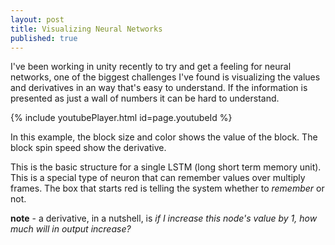 ```yaml
---
layout: post
title: Visualizing Neural Networks
published: true
---
```


I've been working in unity recently to try and get a feeling for neural networks, one of the biggest challenges I've found is visualizing the values and derivatives in an way that's easy to understand. If the information is presented as just a wall of numbers it can be hard to understand.

{% include youtubePlayer.html id=page.youtubeId %}

In this example, the block size and color shows the value of the block. The block spin speed show the derivative. 

This is the basic structure for a single LSTM (long short term memory unit). This is a special type of neuron that can remember values over multiply frames. The box that starts red is telling the system whether to _remember_ or not.

**note** - a derivative, in a nutshell, is _if I increase this node's value by 1, how much will in output increase?_
